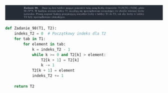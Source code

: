 <picture>
  <source srcset="../../srt/zbior_zadan/098.png" media="(prefers-color-scheme: light)">
  <source srcset="../../srt/zbior_zadan/black_098.png" media="(prefers-color-scheme: dark)">
  <img src="../../srt/zbior_zadan/black_098.png" alt="zadanie 098">
</picture>

```python
def Zadanie_98(T1, T2):
    indeks_T2 = 0  # Początkowy indeks dla T2
    for tab in T1:
        for element in tab:
            k = indeks_T2 - 1
            while k >= 0 and T2[k] > element:
                T2[k + 1] = T2[k]
                k -= 1
            T2[k + 1] = element
            indeks_T2 += 1

    return T2



```